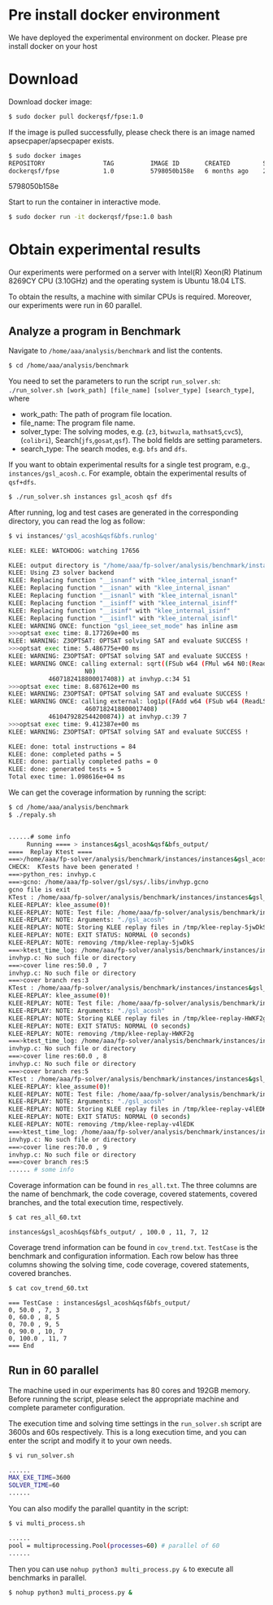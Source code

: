 # Pre install docker environment

We have deployed the experimental environment on docker. Please pre install docker on your host

# Download

Download docker image:
```sh
$ sudo docker pull dockerqsf/fpse:1.0
```

If the image is pulled successfully, please check there is an image named apsecpaper/apsecpaper exists.
```sh
$ sudo docker images
REPOSITORY                TAG          IMAGE ID       CREATED         SIZE
dockerqsf/fpse            1.0          5798050b158e   6 months ago    20.2GB
```
5798050b158e

Start to run the container in interactive mode.
```sh
$ sudo docker run -it dockerqsf/fpse:1.0 bash
```

# Obtain experimental results

Our experiments were performed on a server with Intel(R) Xeon(R) Platinum 8269CY CPU (3.10GHz) and the operating system is Ubuntu 18.04 LTS. 

To obtain the results, a machine with similar CPUs is required. Moreover, our experiments were run in 60 parallel.

## Analyze a program in Benchmark

Navigate to `/home/aaa/analysis/benchmark` and list the contents.

```sh
$ cd /home/aaa/analysis/benchmark
```

You need to set the parameters to run the script `run_solver.sh`: `./run_solver.sh [work_path] [file_name] [solver_type] [search_type]`, where

- work_path: The path of program file location.
- file_name: The program file name.
- solver_type: The solving modes, e.g. (`z3`, `bitwuzla`, `mathsat5`,`cvc5`), (`colibri`), Search(`jfs`,`gosat`,`qsf`). The bold fields are setting parameters.
- search_type: The search modes, e.g. `bfs` and `dfs`.

If you want to obtain experimental results for a single test program, e.g., `instances/gsl_acosh.c`. For example, obtain the experimental results of `qsf+dfs`.

```sh
$ ./run_solver.sh instances gsl_acosh qsf dfs
```

After running, log and test cases are generated in the corresponding directory, you can read the log as follow:

```sh
$ vi instances/'gsl_acosh&qsf&bfs.runlog' 
```

```sh
KLEE: KLEE: WATCHDOG: watching 17656

KLEE: output directory is "/home/aaa/fp-solver/analysis/benchmark/instances/instances&gsl_acosh&qsf&bfs_output"
KLEE: Using Z3 solver backend
KLEE: Replacing function "__isnanf" with "klee_internal_isnanf"
KLEE: Replacing function "__isnan" with "klee_internal_isnan"
KLEE: Replacing function "__isnanl" with "klee_internal_isnanl"
KLEE: Replacing function "__isinff" with "klee_internal_isinff"
KLEE: Replacing function "__isinf" with "klee_internal_isinf"
KLEE: Replacing function "__isinfl" with "klee_internal_isinfl"
KLEE: WARNING ONCE: function "gsl_ieee_set_mode" has inline asm
>>>optsat exec time: 8.177269e+00 ms
KLEE: WARNING: Z3OPTSAT: OPTSAT solving SAT and evaluate SUCCESS !
>>>optsat exec time: 5.486775e+00 ms
KLEE: WARNING: Z3OPTSAT: OPTSAT solving SAT and evaluate SUCCESS !
KLEE: WARNING ONCE: calling external: sqrt((FSub w64 (FMul w64 N0:(ReadLSB w64 0 a)
                     N0)
           4607182418800017408)) at invhyp.c:34 51
>>>optsat exec time: 8.687612e+00 ms
KLEE: WARNING: Z3OPTSAT: OPTSAT solving SAT and evaluate SUCCESS !
KLEE: WARNING ONCE: calling external: log1p((FAdd w64 (FSub w64 (ReadLSB w64 0 a)
                     4607182418800017408)
           4610479282544200874)) at invhyp.c:39 7
>>>optsat exec time: 9.412387e+00 ms
KLEE: WARNING: Z3OPTSAT: OPTSAT solving SAT and evaluate SUCCESS !

KLEE: done: total instructions = 84
KLEE: done: completed paths = 5
KLEE: done: partially completed paths = 0
KLEE: done: generated tests = 5
Total exec time: 1.098616e+04 ms
```

We can get the coverage information by running the script:

```sh
$ cd /home/aaa/analysis/benchmark
$ ./repaly.sh
```

```sh

......# some info
     Running ==== > instances&gsl_acosh&qsf&bfs_output/
====  Replay Ktest ====
===>/home/aaa/fp-solver/analysis/benchmark/instances/instances&gsl_acosh&qsf&bfs_output/test000001.ktest
CHECK:  KTests have been generated !
===>python_res: invhyp.c
===>gcno: /home/aaa/fp-solver/gsl/sys/.libs/invhyp.gcno
gcno file is exit
KTest : /home/aaa/fp-solver/analysis/benchmark/instances/instances&gsl_acosh&qsf&bfs_output/test000001.ktest
KLEE-REPLAY: klee_assume(0)!
KLEE-REPLAY: NOTE: Test file: /home/aaa/fp-solver/analysis/benchmark/instances/instances&gsl_acosh&qsf&bfs_output/test000001.ktest
KLEE-REPLAY: NOTE: Arguments: "./gsl_acosh" 
KLEE-REPLAY: NOTE: Storing KLEE replay files in /tmp/klee-replay-5jwDkS
KLEE-REPLAY: NOTE: EXIT STATUS: NORMAL (0 seconds)
KLEE-REPLAY: NOTE: removing /tmp/klee-replay-5jwDkS
===>ktest_time_log: /home/aaa/fp-solver/analysis/benchmark/instances/instances&gsl_acosh&qsf&bfs_output/test000001.time
invhyp.c: No such file or directory
===>cover line res:50.0 , 7
invhyp.c: No such file or directory
===>cover branch res:3
KTest : /home/aaa/fp-solver/analysis/benchmark/instances/instances&gsl_acosh&qsf&bfs_output/test000002.ktest
KLEE-REPLAY: klee_assume(0)!
KLEE-REPLAY: NOTE: Test file: /home/aaa/fp-solver/analysis/benchmark/instances/instances&gsl_acosh&qsf&bfs_output/test000001.ktest
KLEE-REPLAY: NOTE: Arguments: "./gsl_acosh" 
KLEE-REPLAY: NOTE: Storing KLEE replay files in /tmp/klee-replay-HWKF2g
KLEE-REPLAY: NOTE: EXIT STATUS: NORMAL (0 seconds)
KLEE-REPLAY: NOTE: removing /tmp/klee-replay-HWKF2g
===>ktest_time_log: /home/aaa/fp-solver/analysis/benchmark/instances/instances&gsl_acosh&qsf&bfs_output/test000002.time
invhyp.c: No such file or directory
===>cover line res:60.0 , 8
invhyp.c: No such file or directory
===>cover branch res:5
KTest : /home/aaa/fp-solver/analysis/benchmark/instances/instances&gsl_acosh&qsf&bfs_output/test000003.ktest
KLEE-REPLAY: klee_assume(0)!
KLEE-REPLAY: NOTE: Test file: /home/aaa/fp-solver/analysis/benchmark/instances/instances&gsl_acosh&qsf&bfs_output/test000001.ktest
KLEE-REPLAY: NOTE: Arguments: "./gsl_acosh" 
KLEE-REPLAY: NOTE: Storing KLEE replay files in /tmp/klee-replay-v4lEDK
KLEE-REPLAY: NOTE: EXIT STATUS: NORMAL (0 seconds)
KLEE-REPLAY: NOTE: removing /tmp/klee-replay-v4lEDK
===>ktest_time_log: /home/aaa/fp-solver/analysis/benchmark/instances/instances&gsl_acosh&qsf&bfs_output/test000003.time
invhyp.c: No such file or directory
===>cover line res:70.0 , 9
invhyp.c: No such file or directory
===>cover branch res:5
...... # some info

```

Coverage information can be found in `res_all.txt`. The three columns are the name of benchmark, the code coverage, covered statements, covered branches, and the total execution time, respectively.

```sh
$ cat res_all_60.txt
```

```
instances&gsl_acosh&qsf&bfs_output/ , 100.0 , 11, 7, 12
```

Coverage trend information can be found in `cov_trend.txt`. `TestCase` is the benchmark and configuration information. Each row below has three columns showing the solving time, code coverage, covered statements, covered branches.

```sh
$ cat cov_trend_60.txt
```

```
=== TestCase : instances&gsl_acosh&qsf&bfs_output/
0, 50.0 , 7, 3
0, 60.0 , 8, 5
0, 70.0 , 9, 5
0, 90.0 , 10, 7
0, 100.0 , 11, 7
=== End
```

## Run in 60 parallel

The machine used in our experiments has 80 cores and 192GB memory. Before running the script, please select the appropriate machine and complete parameter configuration.

The execution time and solving time settings in the `run_solver.sh` script are 3600s and 60s respectively. This is a long execution time, and you can enter the script and modify it to your own needs.

```sh
$ vi run_solver.sh
```

```sh
......
MAX_EXE_TIME=3600
SOLVER_TIME=60
......
```

You can also modify the parallel quantity in the script:

```sh
$ vi multi_process.sh
```

```sh
......
pool = multiprocessing.Pool(processes=60) # parallel of 60
......
```

Then you can use `nohup python3 multi_process.py &` to execute all benchmarks in parallel.

```sh
$ nohup python3 multi_process.py &
```

